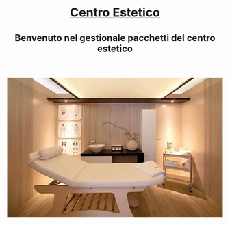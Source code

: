 <!DOCTYPE html>
<html lang="en-US">
<head>
<meta charset="UTF-8">
<meta name="viewport" content="width=device-width, initial-scale=1">
<title>Centro estetico</title>
<link rel='stylesheet' href='css/woocommerce-layout.css' type='text/css' media='all'/>
<link rel='stylesheet' href='css/woocommerce-smallscreen.css' type='text/css' media='only screen and (max-width: 768px)'/>
<link rel='stylesheet' href='css/woocommerce.css' type='text/css' media='all'/>
<link rel='stylesheet' href='css/font-awesome.min.css' type='text/css' media='all'/>
<link rel='stylesheet' href='style.css' type='text/css' media='all'/>
<link rel='stylesheet' href='https://fonts.googleapis.com/css?family=Oswald:400,500,700%7CRoboto:400,500,700%7CHerr+Von+Muellerhoff:400,500,700%7CQuattrocento+Sans:400,500,700' type='text/css' media='all'/>
<link rel='stylesheet' href='css/easy-responsive-shortcodes.css' type='text/css' media='all'/>
</head>
<body class="home page page-template page-template-template-portfolio page-template-template-portfolio-php">
<div id="page">
	<div class="container" align="center">
		<header id="masthead" class="site-header">
		<div class="site-branding">
			<h1 class="site-title"><a href="index.html" rel="home">Centro Estetico</a></h1>
			<h2 class="site-description">Benvenuto nel gestionale pacchetti del centro estetico</h2>
		</div>
		</header>
		<!-- #masthead -->
<div class="container" style="text-align:center;">
<a href="centro"><img src="img/estetico.jpg"></a>
</div>
		</div>
</div>
	<footer id="colophon" class="site-footer" style= "background-color: white;">
	</footer>

</body>
</html>
